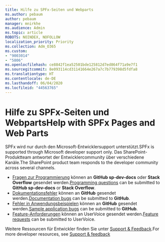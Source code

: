 ```yaml
---
title: Hilfe zu SPFx-Seiten und Webparts
ms.author: pebaum
author: pebaum
manager: mnirkhe
ms.audience: Admin
ms.topic: article
ROBOTS: NOINDEX, NOFOLLOW
localization_priority: Priority
ms.collection: Adm_O365
ms.custom:
- "9003014"
- "5806"
ms.openlocfilehash: ce8842f1ea52501bde125812d7ed864f71a9e7f1
ms.sourcegitcommit: 8e093114cd31141664e267a7c7b779398d5fdfa8
ms.translationtype: HT
ms.contentlocale: de-DE
ms.lasthandoff: 06/04/2020
ms.locfileid: "44563765"
---
```

# <a name="help-with-spfx-pages-and-web-parts"></a><span data-ttu-id="07dfb-102">Hilfe zu SPFx-Seiten und Webparts</span><span class="sxs-lookup"><span data-stu-id="07dfb-102">Help with SPFx Pages and Web Parts</span></span>

<span data-ttu-id="07dfb-103">SPFx wird nur durch den Microsoft-Entwicklersupport unterstützt.</span><span class="sxs-lookup"><span data-stu-id="07dfb-103">SPFx is supported through Microsoft developer support only.</span></span> <span data-ttu-id="07dfb-104">Das SharePoint-Produktteam antwortet der Entwicklercommunity über verschiedene Kanäle.</span><span class="sxs-lookup"><span data-stu-id="07dfb-104">The SharePoint product team responds to the developer community across several channels.</span></span>

- <span data-ttu-id="07dfb-105">[Fragen zur Programmierung](https://docs.microsoft.com/sharepoint/dev/support-feedback#programming-questions) können an **GitHub sp-dev-docs** oder **Stack Overflow** gesendet werden.</span><span class="sxs-lookup"><span data-stu-id="07dfb-105">[Programming questions](https://docs.microsoft.com/sharepoint/dev/support-feedback#programming-questions)  can be submitted to  **GitHub sp-dev-docs**  or  **Stack Overflow**.</span></span>
- <span data-ttu-id="07dfb-106">[Dokumentationsfehler](https://docs.microsoft.com/sharepoint/dev/support-feedback#documentation-bugs) können an **GitHub** gesendet werden.</span><span class="sxs-lookup"><span data-stu-id="07dfb-106">[Documentation bugs](https://docs.microsoft.com/sharepoint/dev/support-feedback#documentation-bugs)  can be submitted to **GitHub**.</span></span>
- <span data-ttu-id="07dfb-107">[Fehler in Anwendungsbeispielen](https://docs.microsoft.com/sharepoint/dev/support-feedback#sample-application-bugs) können an **GitHub** gesendet werden.</span><span class="sxs-lookup"><span data-stu-id="07dfb-107">[Sample application bugs](https://docs.microsoft.com/sharepoint/dev/support-feedback#sample-application-bugs)  can be submitted to  **GitHub**.</span></span>
- <span data-ttu-id="07dfb-108">[Feature-Anforderungen](https://docs.microsoft.com/sharepoint/dev/support-feedback#feature-requests) können an UserVoice gesendet werden.</span><span class="sxs-lookup"><span data-stu-id="07dfb-108">[Feature requests](https://docs.microsoft.com/sharepoint/dev/support-feedback#feature-requests)  can be submitted to UserVoice.</span></span>

<span data-ttu-id="07dfb-109">Weitere Ressourcen für Entwickler finden Sie unter [Support & Feedback](https://docs.microsoft.com/sharepoint/dev/support-feedback).</span><span class="sxs-lookup"><span data-stu-id="07dfb-109">For more developer resources, see  [Support & feedback](https://docs.microsoft.com/sharepoint/dev/support-feedback)</span></span>